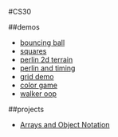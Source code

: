 #CS30

##demos
- [bouncing ball](04-bouncingBalls)
- [squares](05-quadrilateralDisarray)
- [perlin 2d terrain](07-perlinTerrainGen)
- [perlin and timing](08-perlin)
- [grid demo](09-2d-grid)
- [color game](10-color-game)
- [walker oop](16-walker)

##projects
- [Arrays and Object Notation](array-assignment)